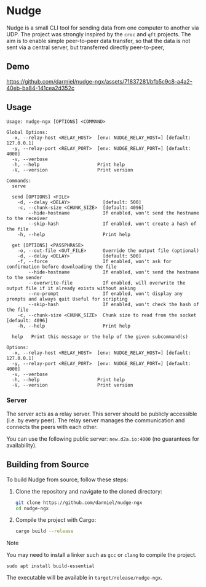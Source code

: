 # Nudge

Nudge is a small CLI tool for sending data from one computer to another via UDP. 
The project was strongly inspired by the `croc` and `qft` projects.
The aim is to enable simple peer-to-peer data transfer, so that the data is not sent via a central server, but transferred directly peer-to-peer,

## Demo

https://github.com/darmiel/nudge-ngx/assets/71837281/bfb5c9c8-a4a2-40eb-ba84-141cea2d352c

## Usage

```
Usage: nudge-ngx [OPTIONS] <COMMAND>

Global Options:
  -x, --relay-host <RELAY_HOST>  [env: NUDGE_RELAY_HOST=] [default: 127.0.0.1]
  -y, --relay-port <RELAY_PORT>  [env: NUDGE_RELAY_PORT=] [default: 4000]
  -v, --verbose
  -h, --help                     Print help
  -V, --version                  Print version

Commands:
  serve
    
  send [OPTIONS] <FILE>
    -d, --delay <DELAY>            [default: 500]
    -c, --chunk-size <CHUNK_SIZE>  [default: 4096]
        --hide-hostname            If enabled, won't send the hostname to the receiver
        --skip-hash                If enabled, won't create a hash of the file
    -h, --help                     Print help
  
  get [OPTIONS] <PASSPHRASE>
    -o, --out-file <OUT_FILE>      Override the output file (optional)
    -d, --delay <DELAY>            [default: 500]
    -f, --force                    If enabled, won't ask for confirmation before downloading the file
        --hide-hostname            If enabled, won't send the hostname to the sender
        --overwrite-file           If enabled, will overwrite the output file if it already exists without asking
        --no-prompt                If enabled, won't display any prompts and always quit Useful for scripting
        --skip-hash                If enabled, won't check the hash of the file
    -c, --chunk-size <CHUNK_SIZE>  Chunk size to read from the socket [default: 4096]
    -h, --help                     Print help
    
  help   Print this message or the help of the given subcommand(s)

Options:
  -x, --relay-host <RELAY_HOST>  [env: NUDGE_RELAY_HOST=] [default: 127.0.0.1]
  -y, --relay-port <RELAY_PORT>  [env: NUDGE_RELAY_PORT=] [default: 4000]
  -v, --verbose
  -h, --help                     Print help
  -V, --version                  Print version
```

### Server

The server acts as a relay server. 
This server should be publicly accessible (i.e. by every peer). 
The relay server manages the communication and connects the peers with each other.

You can use the following public server: `new.d2a.io:4000` (no guarantees for availability).

## Building from Source

To build Nudge from source, follow these steps:

1. Clone the repository and navigate to the cloned directory:
   ```bash
   git clone https://github.com/darmiel/nudge-ngx
   cd nudge-ngx
   ```

2. Compile the project with Cargo:
   ```bash
   cargo build --release
   ```

> [!NOTE]
> You may need to install a linker such as `gcc` or `clang` to compile the project.
> ```console
> sudo apt install build-essential
> ```

The executable will be available in `target/release/nudge-ngx`.

<!--
## TODO

- [x] Send file meta over socket (hostname, ...)
- [x] Send Hostname + Let the user hide the hostname
- [x] Add env vars for relay-host / -port\
- [x] Hash Check
- [x] Logger (Verbose Mode)
- [ ] AES
- [ ] Compression
- [x] Make options global
- [x] Option to overwrite file
- [x] Server should send errors
- [x] Filename by sender
-->
